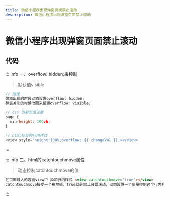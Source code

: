 ```yaml
---
title: 微信小程序出现弹窗页面禁止滚动
description: 微信小程序出现弹窗页面禁止滚动
---
```


# 微信小程序出现弹窗页面禁止滚动

## 代码

::: info 一、overflow: hidden;来控制
> 默认值visible
```js
// 原理
弹窗出现的时候动态设置overflow: hidden;
弹窗关闭的时候改回来设置overflow: visible;

// css 当前页面设置
page {
  min-height: 100vh;
}

// html标签的行内样式
<view style="height:100%;overflow: {{ changeVal }};></view>
```
:::

::: info 二、html的catchtouchmove属性
> 动态控制catchtouchmove的值
```html
在页面最大的容器view中 添加行内样式 <view catchtouchmove="true"></view>
catchtouchmove接受一个布尔值，true就是禁止背景滚动，动态设置一个变量控制这个行内样式就可以了
```
:::

